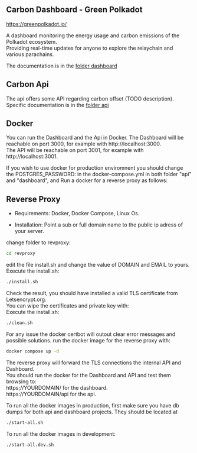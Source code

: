 ## Carbon Dashboard - Green Polkadot  
  
https://greenpolkadot.io/  
  
A dashboard monitoring the energy usage and carbon emissions of the Polkadot ecosystem.   
Providing real-time updates for anyone to explore the relaychain and various parachains.  

The documentation is in  the [folder dashboard](/dashboard)  

## Carbon Api  
  
The api offers some API regarding carbon offset (TODO description).  
Specific documentation is in  the [folder api](/api)  

## Docker
You can run the Dashboard and the Api in Docker. 
The Dashboard will be reachable on port 3000, for example with http://localhost:3000.  
The API will be reachable on port 3001, for example with http://localhost:3001.  
  
If you wish to use docker for production enviromnent you should change the POSTGRES_PASSWORD: in the docker-compose.yml in both folder "api" and "dashboard", and Run a docker for a reverse proxy as follows:  

## Reverse Proxy

- Requirements:
Docker, Docker Compose, Linux Os.

- Installation:
Point a sub or full domain name to the public ip adress of your server.  
  
change folder to revproxy:  
```bash
cd revproxy
```
edit the file install.sh and change the value of DOMAIN and EMAIL to yours.  
Execute the install.sh:  
```bash
./install.sh
```
Check the result, you should have installed a valid TLS certificate from Letsencrypt.org.  
You can wipe the certificates and private key with:  
Execute the install.sh:  
```bash
./clean.sh
```  
For any issue the docker certbot will outout clear error messages and possible solutions.
run the docker image for the reverse proxy with:
```bash
docker compose up -d
```
The reverse proxy will forward the TLS connections the internal API and Dashboard.  
You should run the docker for the Dashboard and API and test them browsing to:  
https;//YOURDOMAIN/ for the dashboard.  
https://YOURDOMAIN/api for the api.  

To run all the docker images in production, first make sure you have db dumps for both api and dashboard projects.
They should be located at 
```bash
./start-all.sh
```

To run all the docker images in development:
```bash
./start-all.dev.sh
```
